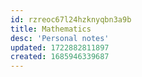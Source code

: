 ```yaml
---
id: rzreoc67l24hzknyqbn3a9b
title: Mathematics
desc: 'Personal notes'
updated: 1722882811897
created: 1685946339687
---
```


